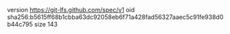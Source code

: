 version https://git-lfs.github.com/spec/v1
oid sha256:b5615ff68b1cbba63dc92058eb6f71a428fad56327aaec5c91fe938d0b44c795
size 143
